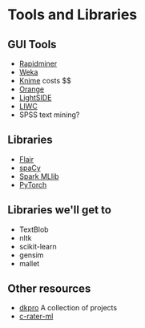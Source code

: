 
# Tools and Libraries
## GUI Tools

* [Rapidminer](https://rapidminer.com)
* [Weka](https://www.cs.waikato.ac.nz/ml/weka/)
* [Knime](https://www.knime.com) costs $$
* [Orange](https://orangedatamining.com)
* [LightSIDE](http://ankara.lti.cs.cmu.edu/side/download.html)
* [LIWC](http://liwc.wpengine.com)
* SPSS text mining?

## Libraries
* [Flair](https://dkpro.github.io)
* [spaCy](https://spacy.io)
* [Spark MLlib](https://spark.apache.org/mllib/)
* [PyTorch](https://pytorch.org)

## Libraries we'll get to
* TextBlob
* nltk
* scikit-learn
* gensim
* mallet

## Other resources
* [dkpro](https://dkpro.github.io) A collection of projects
* [c-rater-ml](https://www.ets.org/accelerate/ai-portfolio/c-rater/)
